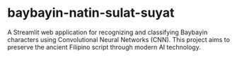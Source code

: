 # baybayin-natin-sulat-suyat
A Streamlit web application for recognizing and classifying Baybayin characters using Convolutional Neural Networks (CNN). This project aims to preserve the ancient Filipino script through modern AI technology.
